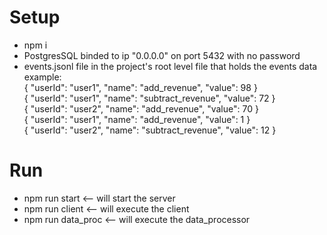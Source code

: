 # Setup

* npm i
* PostgresSQL binded to ip "0.0.0.0" on port 5432 with no password
* events.jsonl file in the project's root level file that holds the events data
  <br/>
  example:
  <br/>
  { "userId": "user1", "name": "add_revenue", "value": 98 }
  <br/>
  { "userId": "user1", "name": "subtract_revenue", "value": 72 }
  <br/>
  { "userId": "user2", "name": "add_revenue", "value": 70 }
  <br/>
  { "userId": "user1", "name": "add_revenue", "value": 1 }
  <br/>
  { "userId": "user2", "name": "subtract_revenue", "value": 12 }

# Run
* npm run start <-- will start the server  
* npm run client <-- will execute the client
* npm run data_proc <-- will execute the data_processor


